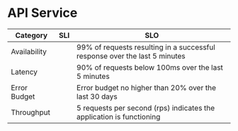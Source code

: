 # API Service

| Category     | SLI | SLO                                                                                                         |
|--------------|-----|-------------------------------------------------------------------------------------------------------------|
| Availability |     | 99% of requests resulting in a successful response over the last 5 minutes                                       |
| Latency      |     | 90% of requests below 100ms over the last 5 minutes                                                                             |
| Error Budget |     | Error budget no higher than 20% over the last 30 days  |
| Throughput   |     | 5 requests per second (rps) indicates the application is functioning                                        |
